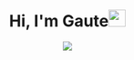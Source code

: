 
<h1 align="center">Hi, I'm Gaute<img src="https://media.giphy.com/media/hvRJCLFzcasrR4ia7z/giphy.gif" width="30"></h1>
<p align="center">
  <a href="https://github.com/DenverCoder1/readme-typing-svg"><img src="https://readme-typing-svg.herokuapp.com?lines=Code%20|%20Design%20|%20Innovate%20|%20Experiment;&center=true&width=500&height=50"></a>
</p>




